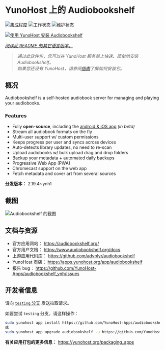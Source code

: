 <!--
注意：此 README 由 <https://github.com/YunoHost/apps/tree/master/tools/readme_generator> 自动生成
请勿手动编辑。
-->

# YunoHost 上的 Audiobookshelf

[![集成程度](https://apps.yunohost.org/badge/integration/audiobookshelf)](https://ci-apps.yunohost.org/ci/apps/audiobookshelf/)
![工作状态](https://apps.yunohost.org/badge/state/audiobookshelf)
![维护状态](https://apps.yunohost.org/badge/maintained/audiobookshelf)

[![使用 YunoHost 安装 Audiobookshelf](https://install-app.yunohost.org/install-with-yunohost.svg)](https://install-app.yunohost.org/?app=audiobookshelf)

*[阅读此 README 的其它语言版本。](./ALL_README.md)*

> *通过此软件包，您可以在 YunoHost 服务器上快速、简单地安装 Audiobookshelf。*  
> *如果您还没有 YunoHost，请参阅[指南](https://yunohost.org/install)了解如何安装它。*

## 概况

Audiobookshelf is a self-hosted audiobook server for managing and playing your audiobooks.

### Features

* Fully **open-source**, including the [android & iOS app](https://github.com/advplyr/audiobookshelf-app) *(in beta)*
* Stream all audiobook formats on the fly
* Multi-user support w/ custom permissions
* Keeps progress per user and syncs across devices
* Auto-detects library updates, no need to re-scan
* Upload audiobooks w/ bulk upload drag and drop folders
* Backup your metadata + automated daily backups
* Progressive Web App (PWA)
* Chromecast support on the web app
* Fetch metadata and cover art from several sources

**分发版本：** 2.19.4~ynh1

## 截图

![Audiobookshelf 的截图](./doc/screenshots/audiobookshelf.jpg)

## 文档与资源

- 官方应用网站： <https://audiobookshelf.org/>
- 官方用户文档： <https://www.audiobookshelf.org/docs>
- 上游应用代码库： <https://github.com/advplyr/audiobookshelf>
- YunoHost 商店： <https://apps.yunohost.org/app/audiobookshelf>
- 报告 bug： <https://github.com/YunoHost-Apps/audiobookshelf_ynh/issues>

## 开发者信息

请向 [`testing` 分支](https://github.com/YunoHost-Apps/audiobookshelf_ynh/tree/testing) 发送拉取请求。

如要尝试 `testing` 分支，请这样操作：

```bash
sudo yunohost app install https://github.com/YunoHost-Apps/audiobookshelf_ynh/tree/testing --debug
或
sudo yunohost app upgrade audiobookshelf -u https://github.com/YunoHost-Apps/audiobookshelf_ynh/tree/testing --debug
```

**有关应用打包的更多信息：** <https://yunohost.org/packaging_apps>
